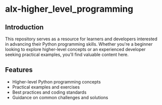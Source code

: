 # alx-higher_level_programming
## Introduction

This repository serves as a resource for learners and developers interested in advancing their Python programming skills. Whether you're a beginner looking to explore higher-level concepts or an experienced developer seeking practical examples, you'll find valuable content here.

## Features

- Higher-level Python programming concepts
- Practical examples and exercises
- Best practices and coding standards
- Guidance on common challenges and solutions
